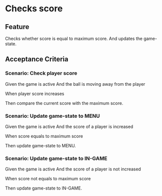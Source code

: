 # Checks score

## Feature

Checks whether score is equal to maximum score.
And updates the game-state.

## Acceptance Criteria

### Scenario: Check player score

  Given the game is active
  And the ball is moving away from the player

  When player score increases

  Then compare the current score with the maximum score.

### Scenario: Update game-state to MENU
  
  Given the game is active
  And the score of a player is increased
  
  When score equals to maximum score
  
  Then update game-state to MENU.

### Scenario: Update game-state to IN-GAME
  
  Given the game is active
  And the score of a player is not increased
  
  When score not equals to maximum score
  
  Then update game-state to IN-GAME.
